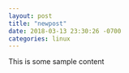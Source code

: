 ```yaml
---
layout: post
title: "newpost"
date: 2018-03-13 23:30:26 -0700
categories: linux
---
```


This is some sample content

